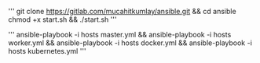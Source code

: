 



'''
git clone https://gitlab.com/mucahitkumlay/ansible.git && cd ansible 
chmod +x start.sh && ./start.sh
'''

'''
ansible-playbook -i hosts master.yml && 
ansible-playbook -i hosts worker.yml &&
ansible-playbook -i hosts docker.yml &&
ansible-playbook -i hosts kubernetes.yml
'''
